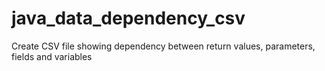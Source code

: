 # java_data_dependency_csv
Create CSV file showing dependency between return values, parameters, fields and variables
